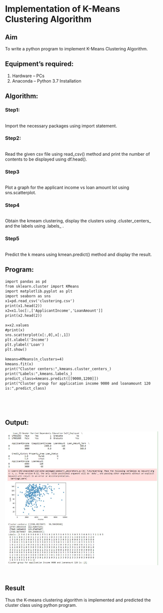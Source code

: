 # Implementation of K-Means Clustering Algorithm
## Aim
To write a python program to implement K-Means Clustering Algorithm.
## Equipment’s required:
1.	Hardware – PCs
2.	Anaconda – Python 3.7 Installation

## Algorithm:

### Step1:
<br>Import the necessary packages using import statement.

### Step2:
<br>Read the given csv file using read_csv() method and print the number of contents to be displayed using df.head().

### Step3
<br>Plot a graph for the applicant income vs loan amount lot using sns.scatterplot.

### Step4
<br>Obtain the kmeam clustering, display the clusters using .cluster_centers_ and the labels using .labels_ .

### Step5
<br>Predict the k means using kmean.predict() method and display the result.

## Program:
```
import pandas as pd 
from sklearn.cluster import KMeans
import matplotlib.pyplot as plt
import seaborn as sns
x1=pd.read_csv('clustering.csv')
print(x1.head(2))
x2=x1.loc[:,['ApplicantIncome','LoanAmount']]
print(x2.head(2))

x=x2.values
#print(x)
sns.scatterplot(x[:,0],x[:,1])
plt.xlabel('Income')
plt.ylabel('Loan')
plt.show()

kmeans=KMeans(n_clusters=4)
kmeans.fit(x)
print("Cluster centers:",kmeans.cluster_centers_)
print("Labels:",kmeans.labels_)
predict_class=kmeans.predict([[9000,1200]])
print("Cluster group for application income 9000 and loanamount 120 is:",predict_class)





```
## Output:

![](./output.jpg)


<br>

## Result
Thus the K-means clustering algorithm is implemented and predicted the cluster class using python program.